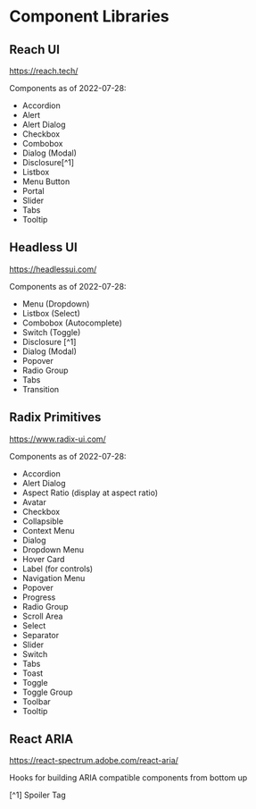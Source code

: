 # Component Libraries

## Reach UI
https://reach.tech/

Components as of 2022-07-28:
- Accordion
- Alert
- Alert Dialog
- Checkbox
- Combobox
- Dialog (Modal)
- Disclosure[^1]
- Listbox
- Menu Button
- Portal
- Slider
- Tabs
- Tooltip

## Headless UI
https://headlessui.com/

Components as of 2022-07-28:
- Menu (Dropdown)
- Listbox (Select)
- Combobox (Autocomplete)
- Switch (Toggle)
- Disclosure [^1]
- Dialog (Modal)
- Popover
- Radio Group
- Tabs
- Transition

## Radix Primitives
https://www.radix-ui.com/

Components as of 2022-07-28:
- Accordion
- Alert Dialog
- Aspect Ratio (display at aspect ratio)
- Avatar
- Checkbox
- Collapsible
- Context Menu
- Dialog
- Dropdown Menu
- Hover Card
- Label (for controls)
- Navigation Menu
- Popover
- Progress
- Radio Group
- Scroll Area
- Select
- Separator
- Slider
- Switch
- Tabs
- Toast
- Toggle
- Toggle Group
- Toolbar
- Tooltip

## React ARIA
https://react-spectrum.adobe.com/react-aria/

Hooks for building ARIA compatible components from bottom up


[^1] Spoiler Tag
